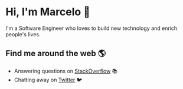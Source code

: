 # Hi, I'm Marcelo 👋

I'm a Software Engineer who loves to build new technology and enrich people's lives. 

## Find me around the web 🌎

- Answering questions on [StackOverflow](https://stackoverflow.com/users/4519527/marcelosarquis) 📚
- Chatting away on [Twitter](https://twitter.com/mmsarquis) 🐦
